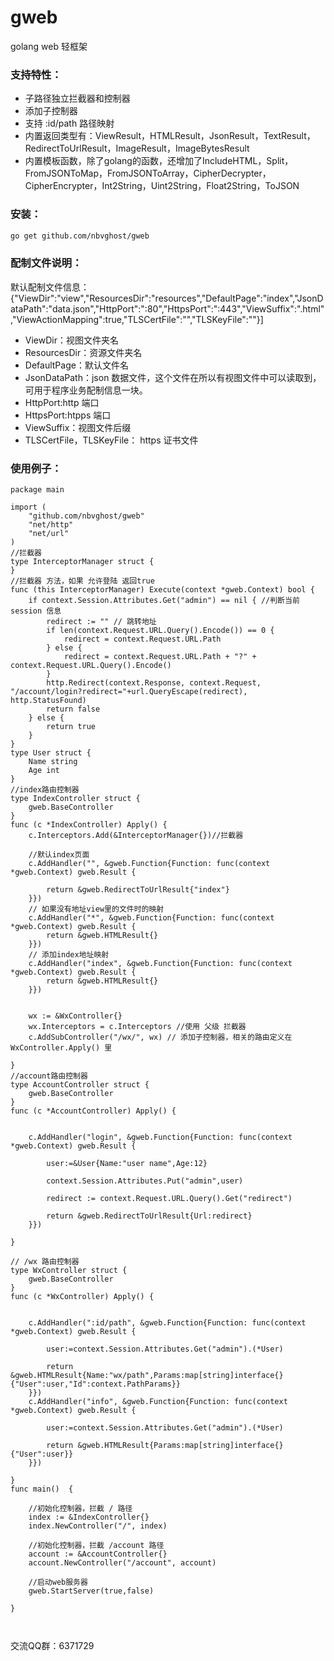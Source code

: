 # gweb
golang web 轻框架

### 支持特性：
  - 子路径独立拦截器和控制器
  - 添加子控制器
  - 支持 :id/path 路径映射
  - 内置返回类型有：ViewResult，HTMLResult，JsonResult，TextResult，RedirectToUrlResult，ImageResult，ImageBytesResult
  - 内置模板函数，除了golang的函数，还增加了IncludeHTML，Split，FromJSONToMap，FromJSONToArray，CipherDecrypter，CipherEncrypter，Int2String，Uint2String，Float2String，ToJSON

### 安装：

```sh
go get github.com/nbvghost/gweb
```

### 配制文件说明：
默认配制文件信息：
{"ViewDir":"view","ResourcesDir":"resources","DefaultPage":"index","JsonDataPath":"data.json","HttpPort":":80","HttpsPort":":443","ViewSuffix":".html","ViewActionMapping":true,"TLSCertFile":"","TLSKeyFile":""}]
  - ViewDir：视图文件夹名
  - ResourcesDir：资源文件夹名
  - DefaultPage：默认文件名
  - JsonDataPath：json 数据文件，这个文件在所以有视图文件中可以读取到，可用于程序业务配制信息一块。
  - HttpPort:http 端口
  - HttpsPort:htpps 端口
  - ViewSuffix：视图文件后缀
  - TLSCertFile，TLSKeyFile： https 证书文件

### 使用例子：
```golang
package main

import (
	"github.com/nbvghost/gweb"
	"net/http"
	"net/url"
)
//拦截器
type InterceptorManager struct {
}
//拦截器 方法，如果 允许登陆 返回true
func (this InterceptorManager) Execute(context *gweb.Context) bool {
	if context.Session.Attributes.Get("admin") == nil { //判断当前 session 信息
		redirect := "" // 跳转地址
		if len(context.Request.URL.Query().Encode()) == 0 {
			redirect = context.Request.URL.Path
		} else {
			redirect = context.Request.URL.Path + "?" + context.Request.URL.Query().Encode()
		}
		http.Redirect(context.Response, context.Request, "/account/login?redirect="+url.QueryEscape(redirect), http.StatusFound)
		return false
	} else {
		return true
	}
}
type User struct {
	Name string
	Age int
}
//index路由控制器
type IndexController struct {
	gweb.BaseController
}
func (c *IndexController) Apply() {
	c.Interceptors.Add(&InterceptorManager{})//拦截器

	//默认index页面
	c.AddHandler("", &gweb.Function{Function: func(context *gweb.Context) gweb.Result {

		return &gweb.RedirectToUrlResult{"index"}
	}})
	// 如果没有地址view里的文件时的映射
	c.AddHandler("*", &gweb.Function{Function: func(context *gweb.Context) gweb.Result {
		return &gweb.HTMLResult{}
	}})
	// 添加index地址映射
	c.AddHandler("index", &gweb.Function{Function: func(context *gweb.Context) gweb.Result {
		return &gweb.HTMLResult{}
	}})


	wx := &WxController{}
	wx.Interceptors = c.Interceptors //使用 父级 拦截器
	c.AddSubController("/wx/", wx) // 添加子控制器，相关的路由定义在 WxController.Apply() 里

}
//account路由控制器
type AccountController struct {
	gweb.BaseController
}
func (c *AccountController) Apply() {


	c.AddHandler("login", &gweb.Function{Function: func(context *gweb.Context) gweb.Result {

		user:=&User{Name:"user name",Age:12}

		context.Session.Attributes.Put("admin",user)

		redirect := context.Request.URL.Query().Get("redirect")

		return &gweb.RedirectToUrlResult{Url:redirect}
	}})

}

// /wx 路由控制器
type WxController struct {
	gweb.BaseController
}
func (c *WxController) Apply() {


	c.AddHandler(":id/path", &gweb.Function{Function: func(context *gweb.Context) gweb.Result {

		user:=context.Session.Attributes.Get("admin").(*User)

		return &gweb.HTMLResult{Name:"wx/path",Params:map[string]interface{}{"User":user,"Id":context.PathParams}}
	}})
	c.AddHandler("info", &gweb.Function{Function: func(context *gweb.Context) gweb.Result {

		user:=context.Session.Attributes.Get("admin").(*User)

		return &gweb.HTMLResult{Params:map[string]interface{}{"User":user}}
	}})

}
func main()  {

	//初始化控制器，拦截 / 路径
	index := &IndexController{}
	index.NewController("/", index)

	//初始化控制器，拦截 /account 路径
	account := &AccountController{}
	account.NewController("/account", account)

	//启动web服务器
	gweb.StartServer(true,false)

}



```


交流QQ群：6371729
